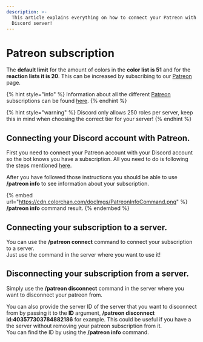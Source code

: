 ```yaml
---
description: >-
  This article explains everything on how to connect your Patreon with your
  Discord server!
---
```


# Patreon subscription

The **default limit** for the amount of colors in the **color list is 51** and for the **reaction lists it is 20**. This can be increased by subscribing to our [Patreon ](https://www.patreon.com/BrammyS)page.

{% hint style="info" %}
Information about all the different [Patreon ](https://www.patreon.com/BrammyS)subscriptions can be found [here](https://www.patreon.com/BrammyS).
{% endhint %}

{% hint style="warning" %}
Discord only allows 250 roles per server, keep this in mind when choosing the correct tier for your server!
{% endhint %}

## Connecting your Discord account with Patreon.

First you need to connect your Patreon account with your Discord account so the bot knows you have a subscription. All you need to do is following the steps mentioned [here](https://support.patreon.com/hc/en-us/articles/212052266-How-do-I-get-my-Discord-Rewards-).

After you have followed those instructions you should be able to use **/patreon info** to see information about your subscription.

{% embed url="https://cdn.colorchan.com/docImgs/PatreonInfoCommand.png" %}
**/patreon info** command result.
{% endembed %}

## Connecting your subscription to a server.

You can use the **/patreon connect** command to connect your subscription to a server.\
Just use the command in the server where you want to use it!

## Disconnecting your subscription from a server.

Simply use the **/patreon disconnect** command in the server where you want to disconnect your patreon from.

You can also provide the server ID of the server that you want to disconnect from by passing it to the **ID** argument, **/patreon disconnect id:403577303784882186** for example. This could be useful if you have a the server without removing your patreon subscription from it.\
You can find the ID by using the **/patreon info** command.

